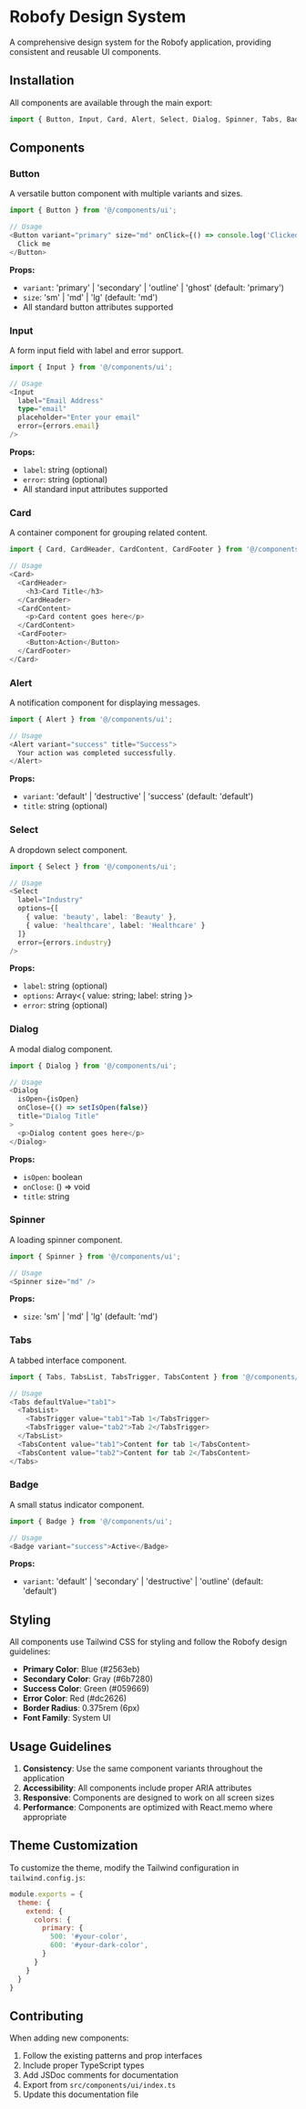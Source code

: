 # Robofy Design System

A comprehensive design system for the Robofy application, providing consistent and reusable UI components.

## Installation

All components are available through the main export:

```typescript
import { Button, Input, Card, Alert, Select, Dialog, Spinner, Tabs, Badge } from '@/components/ui';
```

## Components

### Button

A versatile button component with multiple variants and sizes.

```typescript
import { Button } from '@/components/ui';

// Usage
<Button variant="primary" size="md" onClick={() => console.log('Clicked')}>
  Click me
</Button>
```

**Props:**
- `variant`: 'primary' | 'secondary' | 'outline' | 'ghost' (default: 'primary')
- `size`: 'sm' | 'md' | 'lg' (default: 'md')
- All standard button attributes supported

### Input

A form input field with label and error support.

```typescript
import { Input } from '@/components/ui';

// Usage
<Input
  label="Email Address"
  type="email"
  placeholder="Enter your email"
  error={errors.email}
/>
```

**Props:**
- `label`: string (optional)
- `error`: string (optional)
- All standard input attributes supported

### Card

A container component for grouping related content.

```typescript
import { Card, CardHeader, CardContent, CardFooter } from '@/components/ui';

// Usage
<Card>
  <CardHeader>
    <h3>Card Title</h3>
  </CardHeader>
  <CardContent>
    <p>Card content goes here</p>
  </CardContent>
  <CardFooter>
    <Button>Action</Button>
  </CardFooter>
</Card>
```

### Alert

A notification component for displaying messages.

```typescript
import { Alert } from '@/components/ui';

// Usage
<Alert variant="success" title="Success">
  Your action was completed successfully.
</Alert>
```

**Props:**
- `variant`: 'default' | 'destructive' | 'success' (default: 'default')
- `title`: string (optional)

### Select

A dropdown select component.

```typescript
import { Select } from '@/components/ui';

// Usage
<Select
  label="Industry"
  options={[
    { value: 'beauty', label: 'Beauty' },
    { value: 'healthcare', label: 'Healthcare' }
  ]}
  error={errors.industry}
/>
```

**Props:**
- `label`: string (optional)
- `options`: Array<{ value: string; label: string }>
- `error`: string (optional)

### Dialog

A modal dialog component.

```typescript
import { Dialog } from '@/components/ui';

// Usage
<Dialog
  isOpen={isOpen}
  onClose={() => setIsOpen(false)}
  title="Dialog Title"
>
  <p>Dialog content goes here</p>
</Dialog>
```

**Props:**
- `isOpen`: boolean
- `onClose`: () => void
- `title`: string

### Spinner

A loading spinner component.

```typescript
import { Spinner } from '@/components/ui';

// Usage
<Spinner size="md" />
```

**Props:**
- `size`: 'sm' | 'md' | 'lg' (default: 'md')

### Tabs

A tabbed interface component.

```typescript
import { Tabs, TabsList, TabsTrigger, TabsContent } from '@/components/ui';

// Usage
<Tabs defaultValue="tab1">
  <TabsList>
    <TabsTrigger value="tab1">Tab 1</TabsTrigger>
    <TabsTrigger value="tab2">Tab 2</TabsTrigger>
  </TabsList>
  <TabsContent value="tab1">Content for tab 1</TabsContent>
  <TabsContent value="tab2">Content for tab 2</TabsContent>
</Tabs>
```

### Badge

A small status indicator component.

```typescript
import { Badge } from '@/components/ui';

// Usage
<Badge variant="success">Active</Badge>
```

**Props:**
- `variant`: 'default' | 'secondary' | 'destructive' | 'outline' (default: 'default')

## Styling

All components use Tailwind CSS for styling and follow the Robofy design guidelines:

- **Primary Color**: Blue (#2563eb)
- **Secondary Color**: Gray (#6b7280)
- **Success Color**: Green (#059669)
- **Error Color**: Red (#dc2626)
- **Border Radius**: 0.375rem (6px)
- **Font Family**: System UI

## Usage Guidelines

1. **Consistency**: Use the same component variants throughout the application
2. **Accessibility**: All components include proper ARIA attributes
3. **Responsive**: Components are designed to work on all screen sizes
4. **Performance**: Components are optimized with React.memo where appropriate

## Theme Customization

To customize the theme, modify the Tailwind configuration in `tailwind.config.js`:

```javascript
module.exports = {
  theme: {
    extend: {
      colors: {
        primary: {
          500: '#your-color',
          600: '#your-dark-color',
        }
      }
    }
  }
}
```

## Contributing

When adding new components:

1. Follow the existing patterns and prop interfaces
2. Include proper TypeScript types
3. Add JSDoc comments for documentation
4. Export from `src/components/ui/index.ts`
5. Update this documentation file